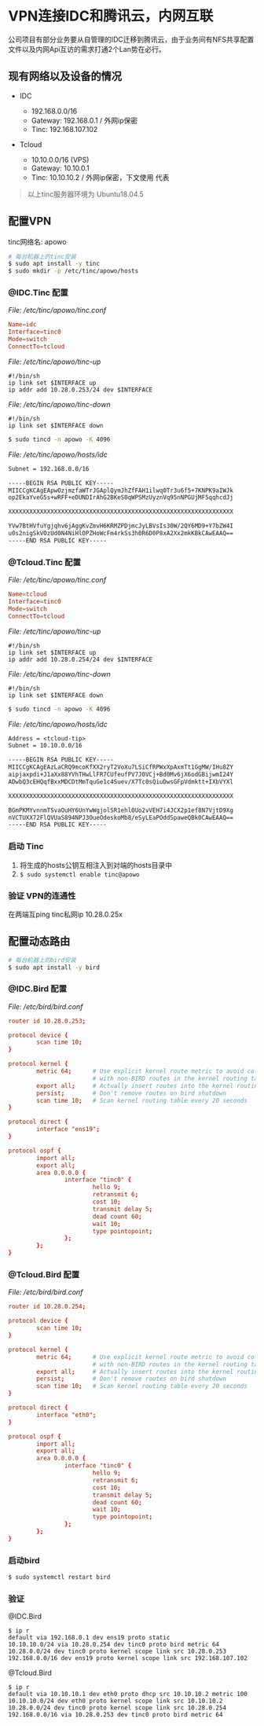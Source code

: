 # VPN连接IDC和腾讯云，内网互联
公司项目有部分业务要从自管理的IDC迁移到腾讯云，由于业务间有NFS共享配置文件以及内网Api互访的需求打通2个Lan势在必行。



## 现有网络以及设备的情况
- IDC
  - 192.168.0.0/16
  - Gateway: 192.168.0.1 / 外网ip保密
  - Tinc: 192.168.107.102

- Tcloud
  - 10.10.0.0/16 (VPS)
  - Gateway: 10.10.0.1
  - Tinc: 10.10.10.2 / 外网ip保密，下文使用 <tcloud-tip> 代表

> 以上tinc服务器环境为 Ubuntu18.04.5

## 配置VPN
tinc网络名: apowo

```bash
# 每台机器上的tinc安装
$ sudo apt install -y tinc
$ sudo mkdir -p /etc/tinc/apowo/hosts
```

### @IDC.Tinc 配置

*File: /etc/tinc/apowo/tinc.conf*
```conf
Name=idc  
Interface=tinc0  
Mode=switch  
ConnectTo=tcloud  
```

*File: /etc/tinc/apowo/tinc-up*
```shell
#!/bin/sh  
ip link set $INTERFACE up  
ip addr add 10.28.0.253/24 dev $INTERFACE
```

*File: /etc/tinc/apowo/tinc-down*
```shell
#!/bin/sh
ip link set $INTERFACE down
```

```bash
$ sudo tincd -n apowo -K 4096 
```

*File: /etc/tinc/apowo/hosts/idc*
```txt
Subnet = 192.168.0.0/16

-----BEGIN RSA PUBLIC KEY-----
MIICCgKCAgEApwOzjmzfaWTrJGAplQymJhZfFAH1ilwq0Tr3u6f5+7KNPK9aIWJk
op2EkaYveG5s+wRFF+eDUNDIrAhG2BKeS0qWPSMzUyznVq95nNPGUjMF5qqhcdJj

XXXXXXXXXXXXXXXXXXXXXXXXXXXXXXXXXXXXXXXXXXXXXXXXXXXXXXXXXXXXXXXX

YVw7BtHVfuYgjqhv6jAggKvZmvH6KRMZPDjmcJyLBVsIs30W/2QY6MD9+Y7bZW4I
u0s2nigSkVOzUd0N4NiHlOPZHoWcFm4rkSs3h0R6D0P8xA2Xx2mkKBkCAwEAAQ==
-----END RSA PUBLIC KEY-----
```


### @Tcloud.Tinc 配置
*File: /etc/tinc/apowo/tinc.conf*
```conf
Name=tcloud  
Interface=tinc0  
Mode=switch  
ConnectTo=tcloud  
```

*File: /etc/tinc/apowo/tinc-up*
```shell
#!/bin/sh  
ip link set $INTERFACE up  
ip addr add 10.28.0.254/24 dev $INTERFACE
```

*File: /etc/tinc/apowo/tinc-down*
```shell
#!/bin/sh
ip link set $INTERFACE down
```

```bash
$ sudo tincd -n apowo -K 4096 
```

*File: /etc/tinc/apowo/hosts/idc*
```txt
Address = <tcloud-tip>
Subnet = 10.10.0.0/16

-----BEGIN RSA PUBLIC KEY-----
MIICCgKCAgEAzLaCRQ9mcoKfXX2ryT2VoXu7LSiCfRPWxXpAxmTt1GgMW/IHu8ZY
aipjaxpdi+J1aXx88YVhTHwLlFR7CUfeufPV7J0VCj+Bd0Mv6jX6odGBijwmI24Y
ADwbQ3cEHQqfBxxMDCDtMmTquGe1c4Suev/X7Tc0sQiuDwsGFpVdmktt+IXbVYXl

XXXXXXXXXXXXXXXXXXXXXXXXXXXXXXXXXXXXXXXXXXXXXXXXXXXXXXXXXXXXXXXX

BGmPKMYvnnmTSvaOuHY6UnYwWgjolSR1ehl0Uo2vVEH7i4JCX2p1ef8N7VjtD9Xg
nVCTUXX72FlQVUaS894NPJ3OueOdeskoMb8/eSyLEaPOddSpaweQBk0CAwEAAQ==
-----END RSA PUBLIC KEY-----
```

### 启动 Tinc
1. 将生成的hosts公钥互相注入到对端的hosts目录中
2. ``` $ sudo systemctl enable tinc@apowo ```

### 验证 VPN的连通性
在两端互ping tinc私网ip 10.28.0.25x


## 配置动态路由
```bash
# 每台机器上的bird安装
$ sudo apt install -y bird
```

### @IDC.Bird 配置
*File: /etc/bird/bird.conf*
```conf
router id 10.28.0.253;

protocol device {
        scan time 10;
}

protocol kernel {
        metric 64;      # Use explicit kernel route metric to avoid collisions
                        # with non-BIRD routes in the kernel routing table
        export all;     # Actually insert routes into the kernel routing table
        persist;        # Don't remove routes on bird shutdown
        scan time 10;   # Scan kernel routing table every 20 seconds
}

protocol direct {
        interface "ens19"; 
}

protocol ospf {
        import all;
        export all;
        area 0.0.0.0 {
                interface "tinc0" {
                        hello 9;
                        retransmit 6;
                        cost 10;
                        transmit delay 5;
                        dead count 60;
                        wait 10;
                        type pointopoint;
                };
        };
}
```



### @Tcloud.Bird 配置
*File: /etc/bird/bird.conf*
```conf
router id 10.28.0.254;

protocol device {
        scan time 10;
}

protocol kernel {
        metric 64;      # Use explicit kernel route metric to avoid collisions
                        # with non-BIRD routes in the kernel routing table
        export all;     # Actually insert routes into the kernel routing table
        persist;        # Don't remove routes on bird shutdown
        scan time 10;   # Scan kernel routing table every 20 seconds
}

protocol direct {
        interface "eth0";
}

protocol ospf {
        import all;
        export all;
        area 0.0.0.0 {
                interface "tinc0" {
                        hello 9;
                        retransmit 6;
                        cost 10;
                        transmit delay 5;
                        dead count 60;
                        wait 10;
                        type pointopoint;
                };
        };
}
```

### 启动bird
```bash
$ sudo systemctl restart bird
```

### 验证
@IDC.Bird

```shell
$ ip r
default via 192.168.0.1 dev ens19 proto static
10.10.10.0/24 via 10.28.0.254 dev tinc0 proto bird metric 64
10.28.0.0/24 dev tinc0 proto kernel scope link src 10.28.0.253
192.168.0.0/16 dev ens19 proto kernel scope link src 192.168.107.102
```
@Tcloud.Bird
```shell
$ ip r
default via 10.10.10.1 dev eth0 proto dhcp src 10.10.10.2 metric 100
10.10.10.0/24 dev eth0 proto kernel scope link src 10.10.10.2
10.28.0.0/24 dev tinc0 proto kernel scope link src 10.28.0.254
192.168.0.0/16 via 10.28.0.253 dev tinc0 proto bird metric 64
```


